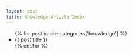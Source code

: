 ```yaml
---
layout: post
title: Knowledge Article Index
---
```

<ul>
{% for post in site.categories['knowledge'] %}
    <li><a href="{{ post.url }}">{{ post.title }}</a></li>
{% endfor %}
</ul>

